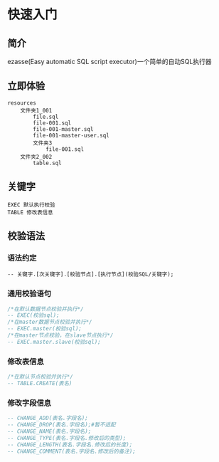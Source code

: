 # 快速入门
## 简介
ezasse(Easy automatic SQL script executor)一个简单的自动SQL执行器
## 立即体验
```text
resources
    文件夹1_001
        file.sql
        file-001.sql
        file-001-master.sql
        file-001-master-user.sql
        文件夹3
            file-001.sql
    文件夹2_002
        table.sql
```
## 关键字
```
EXEC 默认执行校验
TABLE 修改表信息
```

## 校验语法
### 语法约定
```
-- 关键字.[次关键字].[校验节点].[执行节点](校验SQL/关键字);
```
### 通用校验语句
```sql
/*在默认数据节点校验并执行*/
-- EXEC(校验sql);
/*在master数据节点校验并执行*/
-- EXEC.master(校验sql);
/*在master节点校验，在slave节点执行*/
-- EXEC.master.slave(校验sql);
```

### 修改表信息
```sql
/*在默认节点校验并执行*/
-- TABLE.CREATE(表名)
```
### 修改字段信息
```sql
-- CHANGE_ADD(表名.字段名);
-- CHANGE_DROP(表名.字段名);#暂不适配
-- CHANGE_NAME(表名.字段名);
-- CHANGE_TYPE(表名.字段名.修改后的类型);
-- CHANGE_LENGTH(表名.字段名.修改后的长度);
-- CHANGE_COMMENT(表名.字段名.修改后的备注);
```
